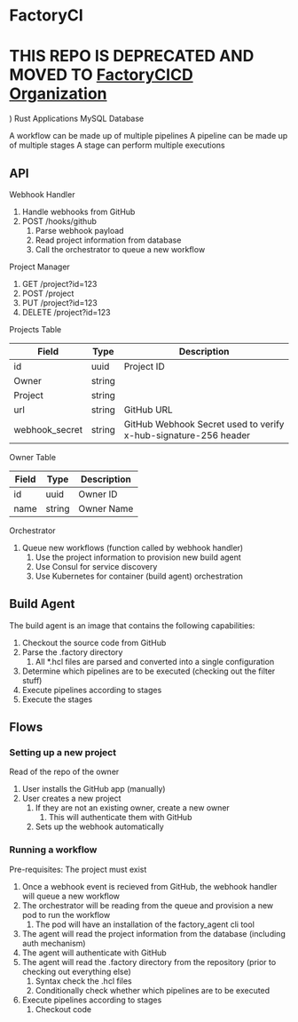 # FactoryCI

# THIS REPO IS DEPRECATED AND MOVED TO [FactoryCICD Organization](https://github.com/orgs/FactoryCICD/repositories)
)
Rust Applications
MySQL Database

A workflow can be made up of multiple pipelines
A pipeline can be made up of multiple stages
A stage can perform multiple executions

## API

Webhook Handler

1. Handle webhooks from GitHub
2. POST /hooks/github
   1. Parse webhook payload
   2. Read project information from database
   3. Call the orchestrator to queue a new workflow

Project Manager

1. GET /project?id=123
2. POST /project
3. PUT /project?id=123
4. DELETE /project?id=123

Projects Table

| Field | Type | Description |
| ----- | ---- | ----------- |
| id | uuid | Project ID |
| Owner | string |
| Project | string |
| url | string | GitHub URL |
| webhook_secret | string | GitHub Webhook Secret used to verify x-hub-signature-256 header |

Owner Table

| Field | Type | Description |
| ----- | ---- | ----------- |
| id | uuid | Owner ID |
| name | string | Owner Name |

Orchestrator

1. Queue new workflows (function called by webhook handler)
   1. Use the project information to provision new build agent
   2. Use Consul for service discovery
   3. Use Kubernetes for container (build agent) orchestration

## Build Agent

The build agent is an image that contains the following capabilities:

1. Checkout the source code from GitHub
2. Parse the .factory directory
   1. All *.hcl files are parsed and converted into a single configuration
3. Determine which pipelines are to be executed (checking out the filter stuff)
4. Execute pipelines according to stages
5. Execute the stages

## Flows

### Setting up a new project

Read of the repo of the owner

1. User installs the GitHub app (manually)
1. User creates a new project
   1. If they are not an existing owner, create a new owner
      1. This will authenticate them with GitHub
   2. Sets up the webhook automatically

### Running a workflow

Pre-requisites: The project must exist

1. Once a webhook event is recieved from GitHub, the webhook handler will queue a new workflow
2. The orchestrator will be reading from the queue and provision a new pod to run the workflow
   1. The pod will have an installation of the factory_agent cli tool
3. The agent will read the project information from the database (including auth mechanism)
4. The agent will authenticate with GitHub
5. The agent will read the .factory directory from the repository (prior to checking out everything else)
   1. Syntax check the .hcl files
   2. Conditionally check whether which pipelines are to be executed
6. Execute pipelines according to stages
   1. Checkout code
